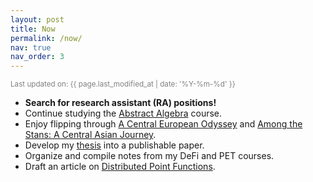 ```yaml
---
layout: post
title: Now
permalink: /now/
nav: true
nav_order: 3
---
```


<small style="color: gray">
Last updated on: {{ page.last_modified_at | date: '%Y-%m-%d' }}
</small>

- **Search for research assistant (RA) positions!**
- Continue studying the [Abstract Algebra](https://wayback.archive-it.org/3671/20150528171650/https://www.extension.harvard.edu/open-learning-initiative/abstract-algebra) course.
- Enjoy flipping through [A Central European Odyssey](https://www.amazon.com.au/Central-European-Odyssey-Liu-Zichao/dp/754963551X) and [Among the Stans: A Central Asian Journey](https://www.amazon.com/Among-Stars-Central-Journey-Chinese/dp/754963145X).
- Develop my [thesis](https://yuxqiu.github.io/writings/trustless-efficient-light-client/) into a publishable paper.
- Organize and compile notes from my DeFi and PET courses.
- Draft an article on [Distributed Point Functions](https://en.wikipedia.org/wiki/Distributed_point_function).
